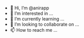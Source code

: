 - 👋 Hi, I’m @anirapp
- 👀 I’m interested in ...
- 🌱 I’m currently learning ...
- 💞️ I’m looking to collaborate on ...
- 📫 How to reach me ...

<!---
anirapp/anirapp is a ✨ special ✨ repository because its `README.md` (this file) appears on your GitHub profile.
You can click the Preview link to take a look at your changes.
--->
